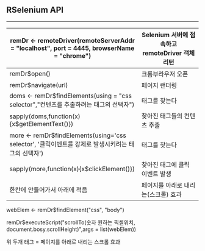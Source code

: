 ## RSelenium API    

---

| remDr <- remoteDriver(remoteServerAddr = "localhost", port = 4445, browserName = "chrome") | Selenium 서버에 접속하고 remoteDriver 객체 리턴 |
| ------------------------------------------------------------ | ----------------------------------------------- |
| remDr$open()                                                 | 크롬부라우저 오픈                               |
| remDr$navigate(url)                                          | 페이지 랜더링                                   |
| doms <- remDr$findElements(using = "css selector","컨텐츠를 추출하려는 태그의 선택자") | 태그를 찾는다                                   |
| sapply(doms,function(x){x$getElementText()})                 | 찾아진 태그들의 컨텐츠 추출                     |
| more <- remDr$findElements(using='css selector', '클릭이벤트를 강제로 발생시키려는 태그의 선택자') | 태그를 찾는다                                   |
| sapply(more,function(x){x$clickElement()})                   | 찾아진 태그에 클릭 이벤트 발생                  |
| 한칸에 안들어가서 아래에 적음                                | 페이지를 아래로 내리는(스크롤) 효과             |

webElem <- remDr$findElement("css", "body")

remDr$executeScript("scrollTo(숫자 원하는 픽셀위치, document.bosy.scrollHeight)",args = list(webElem))

위 두개 태그 = 페이지를 아래로 내리는 스크롤 효과